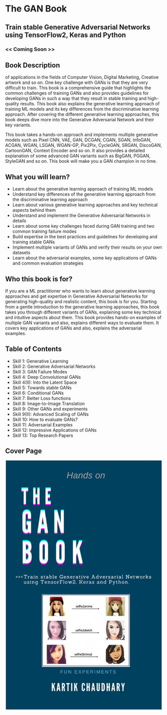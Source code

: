 # The GAN Book
## Train stable Generative Adversarial Networks using TensorFlow2, Keras and Python


### << Coming Soon >> 

## Book Description
of applications in the fields of Computer Vision, Digital Marketing, Creative artwork and so on. One key challenge with GANs is that they are very difficult to train. This book is a comprehensive guide that highlights the common challenges of training GANs and also provides guidelines for developing GANs in such a way that they result in stable training and high-quality results. This book also explains the generative learning approach of training ML models and its key differences from the discriminative learning approach. After covering the different generative learning approaches, this book deeps dive more into the Generative Adversarial Network and their key variants.

This book takes a hands-on approach and implements multiple generative models such as Pixel CNN, VAE, GAN, DCGAN, CGAN, SGAN, InfoGAN, ACGAN, WGAN, LSGAN, WGAN-GP, Pix2Pix, CycleGAN, SRGAN, DiscoGAN, CartoonGAN, Context Encoder and so on. It also provides a detailed explanation of some advanced GAN variants such as BigGAN, PGGAN, StyleGAN and so on. This book will make you a GAN champion in no time.

## What you will learn?

- Learn about the generative learning approach of training ML models
- Understand key differences of the generative learning approach from the discriminative learning approach
- Learn about various generative learning approaches and key technical aspects behind them
- Understand and implement the Generative Adversarial Networks in details
- Learn about some key challenges faced during GAN training and two common training failure modes
- Build expertise in the best practices and guidelines for developing and training stable GANs
- Implement multiple variants of GANs and verify their results on your own datasets
- Learn about the adversarial examples, some key applications of GANs and common evaluation strategies

## Who this book is for?

If you are a ML practitioner who wants to learn about generative learning approaches and get expertise in Generative Adversarial Networks for generating high-quality and realistic content, this book is for you. Starting from a gentle introduction to the generative learning approaches, this book takes you through different variants of GANs, explaining some key technical and intuitive aspects about them. This book provides hands-on examples of multiple GAN variants and also, explains different ways to evaluate them. It covers key applications of GANs and also, explains the adversarial examples.

## Table of Contents
- Skill 1: Generative Learning
- Skill 2: Generative Adversarial Networks
- Skill 3: GAN Failure Modes
- Skill 4: Deep Convolutional GANs
- Skill 4(II): Into the Latent Space
- Skill 5: Towards stable GANs
- Skill 6: Conditional GANs
- Skill 7: Better Loss functions
- Skill 8: Image-to-Image Translation
- Skill 9: Other GANs and experiments
- Skill 9(II): Advanced Scaling of GANs
- Skill 10: How to evaluate GANs?
- Skill 11: Adversarial Examples
- Skill 12: Impressive Applications of GANs
- Skill 13: Top Research Papers

## Cover Page

<p align="center">
    <img src="Assets/The GAN Book.jpg" width="500"\>
</p>



